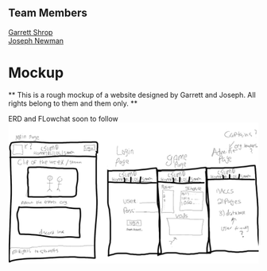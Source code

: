 
## Team Members
[Garrett Shrop](https://github.com/GarrettShrop) <br/>
[Joseph Newman](https://github.com/Joseph-M-Newman)<br/>



# Mockup 
** This is a rough mockup of a website designed by Garrett and Joseph. All rights belong to them and them only. **

ERD and FLowchat soon to follow
![Mockup](mockup.png)
